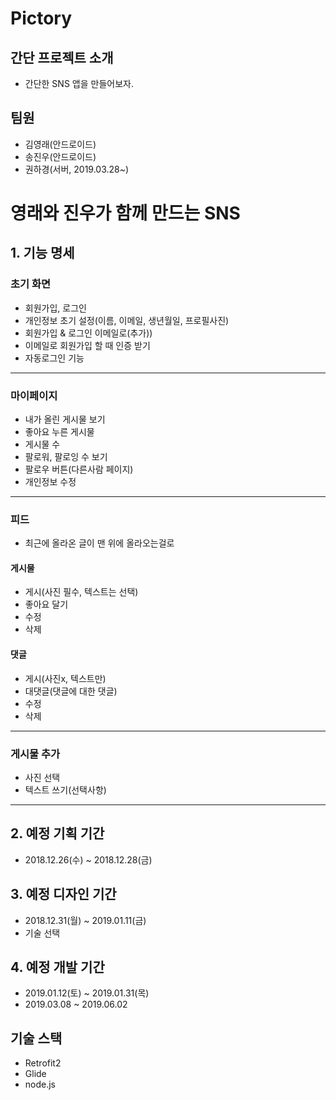 # Pictory

## 간단 프로젝트 소개
* 간단한 SNS 앱을 만들어보자.

## 팀원
* 김영래(안드로이드)
* 송진우(안드로이드)
* 권하경(서버, 2019.03.28~)

# 영래와 진우가 함께 만드는 SNS
## 1. 기능 명세
### 초기 화면
* 회원가입, 로그인
* 개인정보 초기 설정(이름, 이메일, 생년월일, 프로필사진)
* 회원가입 & 로그인 이메일로(추가))
* 이메일로 회원가입 할 때 인증 받기
* 자동로그인 기능
----

### 마이페이지
* 내가 올린 게시물 보기
* 좋아요 누른 게시물
* 게시물 수
* 팔로워, 팔로잉 수 보기
* 팔로우 버튼(다른사람 페이지)
* 개인정보 수정
----
### 피드

* 최근에 올라온 글이 맨 위에 올라오는걸로

#### 게시물
* 게시(사진 필수, 텍스트는 선택)
* 좋아요 달기
* 수정
* 삭제

#### 댓글
* 게시(사진x, 텍스트만)
* 대댓글(댓글에 대한 댓글)
* 수정
* 삭제
----

### 게시물 추가
* 사진 선택
* 텍스트 쓰기(선택사항)
----

## 2. 예정 기획 기간
* 2018.12.26(수) ~ 2018.12.28(금)

## 3. 예정 디자인 기간
* 2018.12.31(월) ~ 2019.01.11(금)
* 기술 선택

## 4. 예정 개발 기간
* 2019.01.12(토) ~ 2019.01.31(목)
* 2019.03.08 ~ 2019.06.02

## 기술 스택
* Retrofit2
* Glide
* node.js

